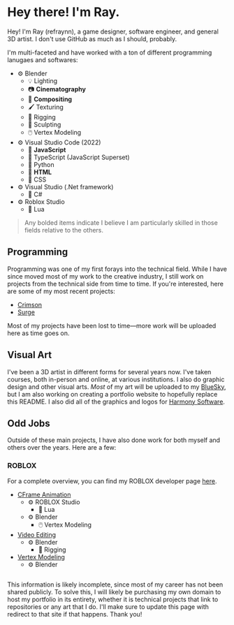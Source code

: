 # Hey there! I'm Ray.
Hey! I'm Ray (refraynn), a game designer, software engineer, and general 3D artist. I don't use GitHub as much as I should, probably.

I'm multi-faceted and have worked with a ton of different programming lanugaes and softwares:
- ⚙️ Blender
  - 💡 Lighting
  - 📷 **Cinematography**
  - 🎨 **Compositing**
  - 🖌️ Texturing
  - 🦴 Rigging
  - 🔪 Sculpting
  - 🖱️ Vertex Modeling
- ⚙️ Visual Studio Code (2022)
  - 📄 **JavaScript** 
  - 📄 TypeScript (JavaScript Superset)
  - 📄 Python
  - 📄 **HTML**
  - 📄 CSS
- ⚙️ Visual Studio (.Net framework)
  - 📄 C#
- ⚙️ Roblox Studio
  - 📄 Lua
 
 
> Any bolded items indicate I believe I am particularly skilled in those fields relative to the others.

## Programming
Programming was one of my first forays into the technical field. While I have since moved most of my work to the creative industry, I still work on projects from the technical side from time to time. 
If you're interested, here are some of my most recent projects:
- [Crimson](https://github.com/refraynn/Crimson)
- [Surge](https://github.com/Harmony-Software/surge)

Most of my projects have been lost to time—more work will be uploaded here as time goes on.

## Visual Art
I've been a 3D artist in different forms for several years now. I've taken courses, both in-person and online, at various institutions. I also do graphic design and other visual arts.
*Most* of my art will be uploaded to my [BlueSky](https://bsky.app/profile/refraynn.dev), but I am also working on creating a portfolio website to hopefully replace this README.
I also did all of the graphics and logos for [Harmony Software](https://github.com/Harmony-Software).

## Odd Jobs
Outside of these main projects, I have also done work for both myself and others over the years. Here are a few:

### ROBLOX
For a complete overview, you can find my ROBLOX developer page [here](https://create.roblox.com/talent/creators/1713165346).
- [CFrame Animation](https://www.roblox.com/communities/33509158/13th-Iron-Battalion#!/about)
  - ⚙️ ROBLOX Studio
    - 📄 Lua
  - ⚙️ Blender
    - 🖱️ Vertex Modeling
- [Video Editing](https://www.roblox.com/communities/7778299/HaloCommunity#!/about)
  - ⚙️ Blender
    - 🦴 Rigging
- [Vertex Modeling](https://www.roblox.com/games/4733048764/The-Frontier-Roleplay-Accordius)
  - ⚙️ Blender
 
##

This information is likely incomplete, since most of my career has not been shared publicly. To solve this, I will likely be purchasing my own domain to host my portfolio in its entirety, whether it is technical projects that link to repositories or any art that I do. I'll make sure to update this page with redirect to that site if that happens. Thank you!

